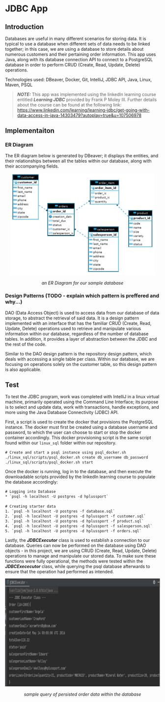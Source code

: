 # JDBC App

## Introduction
Databases are useful in many different scenarios for storing data. It is typical to use a database when different sets of data needs to be linked together; in this case, we are using a database to store details about numerous customers and their pertaining order information. This app uses Java, along with its database connection API to connect to a PostgreSQL database in order to perform CRUD (Create, Read, Update, Delete) operations.

Technologies used: DBeaver, Docker, Git, IntelliJ, JDBC API, Java, Linux, Maven, PSQL

> **_NOTE:_** This app was implemented using the linkedIn learning course entitled ***Learning JDBC*** provided by Frank P Moley III. Further details about the course can be found at the following link:
https://www.linkedin.com/learning/learning-jdbc/get-going-with-data-access-in-java-14303479?autoplay=true&u=107506978

## Implementaiton
### ER Diagram
The ER diagram below is generated by DBeaver; it displays the entities, and their relationships between all the tables within our database, along with their accompanying fields.

<p align="center">
    <img width="470" src="./assets/ERDiagram.PNG" alt="">
</p>
<p align="center">
    <i>an ER Diagram for our sample database</i>
</p>

### Design Patterns (TODO - explain which pattern is preffered and why...)
DAO (Data Access Object) is used to access data from our database of data storage, to abstract the retrieval of said data. It is a design pattern implemented with an  interface that has the familiar CRUD (Create, Read, Update, Delete) operations used to retrieve and manipulate various information within our database, regardless of the number of database tables. In addition, it provides a layer of abstraction between the JDBC and the rest of the code. 

Similar to the DAO design pattern is the repository design pattern, which deals with accessing a single table per class. Within our database, we are focusing on operations solely on the customer table, so this design pattern is also applicable.

## Test
To test the JDBC program, work was completed with IntelliJ in a linux virtual machine, primarily operated using the Command Line Interface; its purpose is to select and update data, work with transactions, handle exceptions, and more using the Java Database Connectivity (JDBC) API.

 First, a script is used to create the docker that provisions the PostgreSQL instance. The docker must first be created using a database username and password, to which the user can choose to start or stop the docker container accordingly. This docker provisioning script is the same script found within our `linux_sql` folder within our repository.
```
# Create and start a psql instance using psql_docker.sh
./linux_sql/scripts/psql_docker.sh create db_username db_password
./linux_sql/scripts/psql_docker.sh start
```

Once the docker is running, log in to the database, and then execute the downloadable scripts provided by the linkedIn learning course to populate the database accordingly: 

```
# Logging into Database
* `psql -h localhost -U postgres -d hplussport`

# Creating starter data
1. `psql -h localhost -U postgres -f database.sql`
2. `psql -h localhost -U postgres -d hplussport -f customer.sql`
3. `psql -h localhost -U postgres -d hplussport -f product.sql`
4. `psql -h localhost -U postgres -d hplussport -f salesperson.sql`
5. `psql -h localhost -U postgres -d hplussport -f orders.sql`
```

Lastly, the ***JDBCExecutor*** class is used to establish a connection to our database. Queries can now be performed on the database using DAO objects - in this project, we are using CRUD (Create, Read, Update, Delete) operations to manage and manipulate our stored data. To make sure these functions were fully operational, the methods were tested within the ***JDBCExececutor*** class, while querying the psql database afterwards to ensure that the operation had performed as intended.

<p align="center">
    <img width="510" height="350" src="./assets/sampleOutput.PNG" alt="">
</p>
<p align="center">
    <i>sample query of persisted order data within the database</i>
</p>
